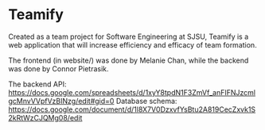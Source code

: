 # Teamify

Created as a team project for Software Engineering at SJSU, Teamify is a web application that will increase efficiency and efficacy of team formation.

The frontend (in website/) was done by Melanie Chan, while the backend was done by Connor Pietrasik.

The backend API: https://docs.google.com/spreadsheets/d/1xyY8tpdN1F3ZmVf_anFIFNJzcmlgcMnvVVpfVzBINzg/edit#gid=0
Database schema: https://docs.google.com/document/d/1l8X7V0DzxvfYsBtu2A819CecZxvk1S2kRtWzCJQMg08/edit
